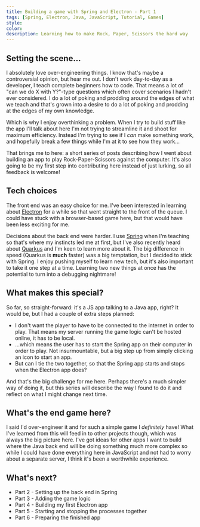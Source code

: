 ```yaml
---
title: Building a game with Spring and Electron - Part 1
tags: [Spring, Electron, Java, JavaScript, Tutorial, Games]
style: 
color: 
description: Learning how to make Rock, Paper, Scissors the hard way
---
```


## Setting the scene...

I absolutely love over-engineering things. I know that's maybe a controversial opinion, but hear me out. I don't work day-to-day as a developer, I teach complete beginners how to code. That means a lot of "can we do X with Y?"-type questions which often cover scenarios I hadn't ever considered. I do a lot of poking and prodding around the edges of what we teach and that's grown into a desire to do a lot of poking and prodding at the edges of my own knowledge.

Which is why I enjoy overthinking a problem. When I try to build stuff like the app I'll talk about here I'm not trying to streamline it and shoot for maximum efficiency. Instead I'm trying to see if I *can* make something work, and hopefully break a few things while I'm at it to see how they work...

That brings me to here: a short series of posts describing how I went about building an app to play Rock-Paper-Scissors against the computer. It's also going to be my first step into contributing here instead of just lurking, so all feedback is welcome!

## Tech choices

The front end was an easy choice for me. I've been interested in learning about [Electron](https://www.electronjs.org/) for a while so that went straight to the front of the queue. I could have stuck with a browser-based game here, but that would have been less exciting for me. 

Decisions about the back end were harder. I use [Spring](https://spring.io/) when I'm teaching so that's where my instincts led me at first, but I've also recently heard about [Quarkus](https://quarkus.io/) and I'm keen to learn more about it. The big difference in speed (Quarkus is **much** faster) was a big temptation, but I decided to stick with Spring. I enjoy pushing myself to learn new tech, but it's also important to take it one step at a time. Learning two new things at once has the potential to turn into a debugging nightmare!

## What makes this special?

So far, so straight-forward: it's a JS app talking to a Java app, right? It would be, but I had a couple of extra steps planned:

- I don't want the player to have to be connected to the internet in order to play. That means my server running the game logic can't be hosted online, it has to be local.
- ...which means the user has to start the Spring app on their computer in order to play. Not insurmountable, but a big step up from simply clicking an icon to start an app.
- But can I tie the two together, so that the Spring app starts and stops when the Electron app does?

And that's the big challenge for me here. Perhaps there's a much simpler way of doing it, but this series will describe the way I found to do it and reflect on what I might change next time.

## What's the end game here?

I said I'd over-engineer it and for such a simple game I *definitely* have! What I've learned from this will feed in to other projects though, which was always the big picture here. I've got ideas for other apps I want to build where the Java back end will be doing something much more complex so while I could have done everything here in JavaScript and not had to worry about a separate server, I think it's been a worthwhile experience.

## What's next?

- Part 2 - Setting up the back end in Spring
- Part 3 - Adding the game logic
- Part 4 - Building my first Electron app
- Part 5 - Starting and stopping the processes together
- Part 6 - Preparing the finished app
